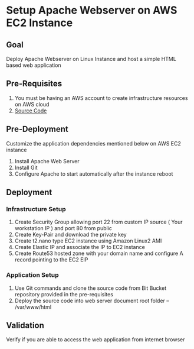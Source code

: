 # Setup Apache Webserver on AWS EC2 Instance
## Goal
Deploy Apache Webserver on Linux Instance and host a simple HTML based web application
## Pre-Requisites
1. You must be having an AWS account to create infrastructure resources on AWS cloud
1. [Source Code](https://bitbucket.org/dptrealtime/html-web-app/src/master/)
## Pre-Deployment
Customize the application dependencies mentioned below on AWS EC2 instance
1. Install Apache Web Server
1. Install Git
1. Configure Apache to start automatically after the instance reboot
## Deployment
### Infrastructure Setup
1. Create Security Group allowing port 22 from custom IP source ( Your workstation IP ) and port 80 from public
1. Create Key-Pair and download the private key
1. Create t2.nano type EC2 instance using Amazon Linux2 AMI
1. Create Elastic IP and associate the IP to EC2 instance
1. Create Route53 hosted zone with your domain name and configure A record pointing to the EC2 EIP
### Application Setup
1. Use Git commands and clone the source code from Bit Bucket repository provided in the pre-requisites
1. Deploy the source code into web server document root folder – /var/www/html 
## Validation
Verify if you are able to access the web application from internet browser
